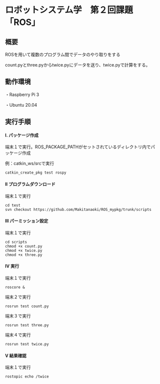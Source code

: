 # ロボットシステム学　第２回課題「ROS」

## 概要

ROSを用いて複数のプログラム間でデータのやり取りをする

count.pyとthree.pyからtwice.pyにデータを送り、twice.pyで計算をする。

## 動作環境

・Raspberry Pi 3

・Ubuntu 20.04

## 実行手順

#### Ⅰ. パッケージ作成

端末１で実行。ROS_PACKAGE_PATHがセットされているディレクトリ内でパッケージ作成

例：catkin_ws/srcで実行

```
catkin_create_pkg test rospy
```

#### Ⅱ プログラムダウンロード

端末１で実行

```
cd test
svn checkout https://github.com/Makitanaoki/ROS_mypkg/trunk/scripts
```

#### Ⅲ パーミッション設定

端末１で実行

```
cd scripts
chmod +x count.py
chmod +x twice.py
chmod +x three.py
```

#### Ⅳ 実行

端末１で実行

```
roscore &
```

端末２で実行

```
rosrun test count.py
```

端末３で実行

```
rosrun test three.py
```

端末４で実行

```
rosrun test twice.py
```

#### Ⅴ 結果確認

端末１で実行

```
rostopic echo /twice
```
